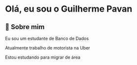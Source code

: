 
# Olá, eu sou o Guilherme Pavan


## 🚀 Sobre mim
Eu sou um estudante de Banco de Dados

Atualmente trabalho de motorista na Uber

Estou estudando para migrar de área

